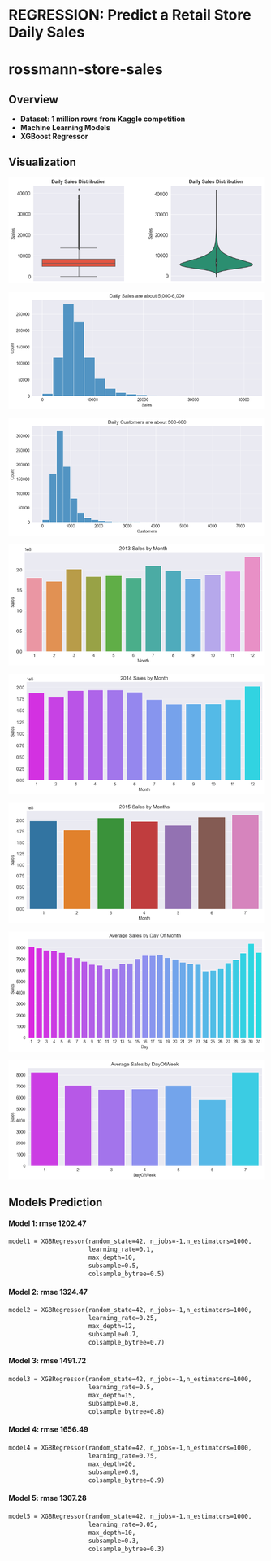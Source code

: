 
# REGRESSION: Predict a Retail Store Daily Sales

# rossmann-store-sales

## Overview

* **Dataset: 1 million rows from Kaggle competition**
* **Machine Learning Models** 
* **XGBoost Regressor**


## Visualization

![png](images/daily_sales_box.png)


![png](images/daily_sales_hist.png)


![png](images/customers_hist.png)


![png](images/sales_2013.png)


![png](images/sales_2014.png)


![png](images/sales_2015.png)


![png](images/sales_daysofmonth.png)


![png](images/sales_daysofweek.png)

## Models Prediction

#### Model 1: rmse 1202.47

```
model1 = XGBRegressor(random_state=42, n_jobs=-1,n_estimators=1000, 
                      learning_rate=0.1, 
                      max_depth=10, 
                      subsample=0.5, 
                      colsample_bytree=0.5)

```


#### Model 2: rmse 1324.47

```
model2 = XGBRegressor(random_state=42, n_jobs=-1,n_estimators=1000, 
                      learning_rate=0.25, 
                      max_depth=12, 
                      subsample=0.7, 
                      colsample_bytree=0.7)
```

#### Model 3: rmse 1491.72 

```
model3 = XGBRegressor(random_state=42, n_jobs=-1,n_estimators=1000, 
                      learning_rate=0.5, 
                      max_depth=15, 
                      subsample=0.8, 
                      colsample_bytree=0.8)
```

#### Model 4: rmse 1656.49 

```
model4 = XGBRegressor(random_state=42, n_jobs=-1,n_estimators=1000, 
                      learning_rate=0.75, 
                      max_depth=20, 
                      subsample=0.9, 
                      colsample_bytree=0.9)
```

#### Model 5: rmse 1307.28

```
model5 = XGBRegressor(random_state=42, n_jobs=-1,n_estimators=1000, 
                      learning_rate=0.05, 
                      max_depth=10, 
                      subsample=0.3, 
                      colsample_bytree=0.3)
```
